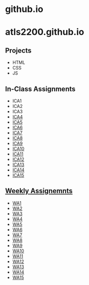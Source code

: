 # github.io

# atls2200.github.io
## Projects
* HTML
* CSS
* JS
## In-Class Assignments
* ICA1
* ICA2
* ICA3 <a href="./wa/wa1.html">
* ICA4
* ICA5
* ICA6
* ICA7
* ICA8
* ICA9
* ICA10
* ICA11
* ICA12
* ICA13
* ICA14
* ICA15
## Weekly Assignemnts
* WA1 <a href="./wa/wa1.html">
* WA2 <a href="./wa/wa2.html">
* WA3
* WA4
* WA5
* WA6
* WA7
* WA8
* WA9
* WA10
* WA11
* WA12
* WA13
* WA14
* WA15

